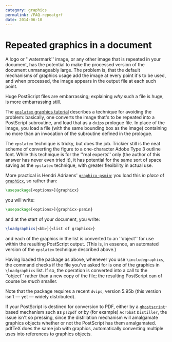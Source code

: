 ```yaml
---
category: graphics
permalink: /FAQ-repeatgrf
date: 2014-06-10
---
```


# Repeated graphics in a document

A logo or ''watermark'' image, or any other image that is repeated in
your document, has the potential to make the processed version of the
document unmanageably large.  The problem is, that the default
mechanisms of graphics usage add the image at every point it's to be
used, and when processed, the image appears in the output file at each
such point.

Huge PostScript files are embarrassing; explaining _why_ such a file
is huge, is more embarrassing still.

The [`epslatex` graphics tutorial](/FAQ-tutbitslatex)
describes a technique for avoiding the problem: basically, one
converts the image that's to be repeated into a PostScript subroutine, and
load that as a `dvips` prologue file.  In place of the image,
you load a file (with the same bounding box as the image) containing
no more than an invocation of the subroutine defined in the prologue.

The `epslatex` technique is tricky, but does the job.  Trickier
still is the neat scheme of converting the figure to a one-character
Adobe Type&nbsp;3 outline font.  While this technique is for the ''real
experts'' only (the author of this answer has never even tried it), it has
potential for the same sort of space saving as the `epslatex`
technique, with greater flexibility in actual use.

More practical is Hendri Adriaens' [`graphicx-psmin`](https://ctan.org/pkg/graphicx-psmin); you load
this _in place_ of [`graphicx`](https://ctan.org/pkg/graphicx), so rather than:
```latex
\usepackage[<options>]{graphicx}
```
you will write:
```latex
\usepackage[<options>]{graphicx-psmin}
```
and at the start of your document, you write:
```latex
\loadgraphics[<bb>]{<list of graphics>}
```
and each of the graphics in the list is converted to an ''object'' for
use within the resulting PostScript output.  (This is, in essence, an
automated version of the `epslatex` technique described above.)

Having loaded the package as above, whenever you use
`\includegraphics`, the command checks if the file you've asked for
is one of the graphics in `\loadgraphics` list.  If so, the
operation is converted into a call to the ''object'' rather than a new
copy of the file; the resulting PostScript can of course be _much_ smaller.

Note that the package requires a recent `dvips`, version
5.95b (this version isn't&nbsp;&mdash; yet&nbsp;&mdash; widely distributed).

If your PostScript is destined for conversion to PDF, either by a
[`ghostscript`](https://www.ghostscript.com/)-based
mechanism such as `ps2pdf` or by
(for example) `Acrobat` `Distiller`, the issue isn't
so pressing, since the distillation mechanism will amalgamate graphics
objects whether or not the PostScript has them amalgamated.  pdfTeX does
the same job with graphics, automatically converting multiple uses
into references to graphics objects.

